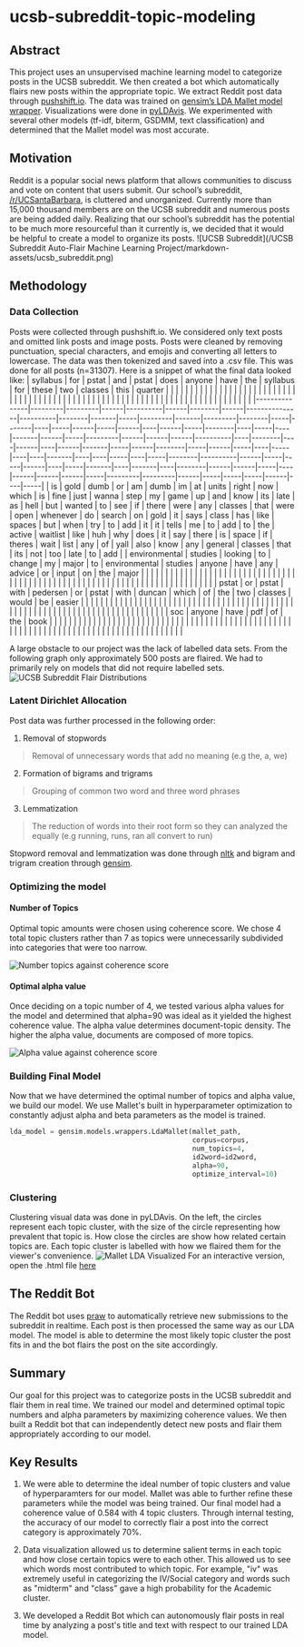 # ucsb-subreddit-topic-modeling

## **Abstract**
This project uses an unsupervised machine learning model to categorize posts in the UCSB subreddit. We then created a bot which automatically flairs new posts within the appropriate topic. We extract Reddit post data through [pushshift.io](https://pushshift.io/). The data was trained on [gensim’s LDA Mallet model wrapper](https://radimrehurek.com/gensim/models/wrappers/ldamallet.html). Visualizations were done in [pyLDAvis](https://pyldavis.readthedocs.io/en/latest/). We experimented with several other models (tf-idf, biterm, GSDMM, text classification) and determined that the Mallet model was most accurate. 

## **Motivation**
Reddit is a popular social news platform that allows communities to discuss and vote on content that users submit. Our school’s subreddit, [/r/UCSantaBarbara](https://www.reddit.com/r/UCSantaBarbara/), is cluttered and unorganized. Currently more than 15,000 thousand members are on the UCSB subreddit and numerous posts are being added daily. Realizing that our school’s subreddit has the potential to be much more resourceful than it currently is, we decided that it would be helpful to create a model to organize its posts. 
![UCSB Subreddit](/UCSB Subreddit Auto-Flair Machine Learning Project/markdown-assets/ucsb_subreddit.png)

## **Methodology**
### Data Collection
Posts were collected through pushshift.io. We considered only text posts and omitted link posts and image posts. Posts were cleaned by removing punctuation, special characters, and emojis and converting all letters to lowercase. The data was then tokenized and saved into a .csv file. This was done for all posts (n=31307). Here is a snippet of what the final data looked like:
| syllabus      | for     | pstat   | and  | pstat    | does | anyone | have | the           | syllabus | for    | these | two | classes | this  | quarter |        |     |       |    |     |      |     |      |    |      |     |        |    |     |    |       |      |     |         |      |      |      |          |    |        |    |      |    |      |       |     |      |        |     |      |     |    |     |    |    |       |    |    |     |    |     |        |          |      |     |     |      |    |     |       |    |       |    |        |      |      |     |    |      |      |      |     |         |         |      |     |     |     |      |    |     |
|---------------|---------|---------|------|----------|------|--------|------|---------------|----------|--------|-------|-----|---------|-------|---------|--------|-----|-------|----|-----|------|-----|------|----|------|-----|--------|----|-----|----|-------|------|-----|---------|------|------|------|----------|----|--------|----|------|----|------|-------|-----|------|--------|-----|------|-----|----|-----|----|----|-------|----|----|-----|----|-----|--------|----------|------|-----|-----|------|----|-----|-------|----|-------|----|--------|------|------|-----|----|------|------|------|-----|---------|---------|------|-----|-----|-----|------|----|-----|
| is            | gold    | dumb    | or   | am       | dumb | im     | at   | units         | right    | now    | which | is  | fine    | just  | wanna   | step   | my  | game  | up | and | know | its | late | as | hell | but | wanted | to | see | if | there | were | any | classes | that | were | open | whenever | do | search | on | gold | it | says | class | has | like | spaces | but | when | try | to | add | it | it | tells | me | to | add | to | the | active | waitlist | like | huh | why | does | it | say | there | is | space | if | theres | wait | list | any | of | yall | also | know | any | general | classes | that | its | not | too | late | to | add |
| environmental | studies | looking | to   | change   | my   | major  | to   | environmental | studies  | anyone | have  | any | advice  | or    | input   | on     | the | major |    |     |      |     |      |    |      |     |        |    |     |    |       |      |     |         |      |      |      |          |    |        |    |      |    |      |       |     |      |        |     |      |     |    |     |    |    |       |    |    |     |    |     |        |          |      |     |     |      |    |     |       |    |       |    |        |      |      |     |    |      |      |      |     |         |         |      |     |     |     |      |    |     |
| pstat         | or      | pstat   | with | pedersen | or   | pstat  | with | duncan        | which    | of     | the   | two | classes | would | be      | easier |     |       |    |     |      |     |      |    |      |     |        |    |     |    |       |      |     |         |      |      |      |          |    |        |    |      |    |      |       |     |      |        |     |      |     |    |     |    |    |       |    |    |     |    |     |        |          |      |     |     |      |    |     |       |    |       |    |        |      |      |     |    |      |      |      |     |         |         |      |     |     |     |      |    |     |
| soc           | anyone  | have    | pdf  | of       | the  | book   |      |               |          |        |       |     |         |       |         |        |     |       |    |     |      |     |      |    |      |     |        |    |     |    |       |      |     |         |      |      |      |          |    |        |    |      |    |      |       |     |      |        |     |      |     |    |     |    |    |       |    |    |     |    |     |        |          |      |     |     |      |    |     |       |    |       |    |        |      |      |     |    |      |      |      |     |         |         |      |     |     |     |      |    |     |

A large obstacle to our project was the lack of labelled data sets. From the following graph only approximately 500 posts are flaired. We had to primarily rely on models that did not require labelled sets.
![UCSB Subreddit Flair Distributions](/markdown-assets/flair_distributions.png)

### Latent Dirichlet Allocation
Post data was further processed in the following order:
1. Removal of stopwords 
  >Removal of unnecessary words that add no meaning (e.g the, a, we)
2. Formation of bigrams and trigrams 
  >Grouping of common two word and three word phrases
3. Lemmatization 
  >The reduction of words into their root form so they can analyzed the equally (e.g running, runs, ran all convert to run)

Stopword removal and lemmatization was done through [nltk](https://www.nltk.org) and bigram and trigram creation through [gensim](https://radimrehurek.com/gensim/models/phrases.html).

### Optimizing the model
#### Number of Topics
Optimal topic amounts were chosen using coherence score. We chose 4 total topic clusters rather than 7 as topics were unnecessarily subdivided into categories that were too narrow.

![Number topics against coherence score](/markdown-assets/topic_coherence.png)

#### Optimal alpha value
Once deciding on a topic number of 4, we tested various alpha values for the model and determined that alpha=90 was ideal as it yielded the highest coherence value. The alpha value determines document-topic density. The higher the alpha value, documents are composed of more topics. 

![Alpha value against coherence score](/markdown-assets/alpha_coherence.png)

### Building Final Model
Now that we have determined the optimal number of topics and alpha value, we build our model. We use Mallet's built in hyperparameter optimization to constantly adjust alpha and beta parameters as the model is trained.

```python
lda_model = gensim.models.wrappers.LdaMallet(mallet_path, 
                                             corpus=corpus, 
                                             num_topics=4, 
                                             id2word=id2word,
                                             alpha=90, 
                                             optimize_interval=10)
```

### Clustering
Clustering visual data was done in pyLDAvis. On the left, the circles represent each topic cluster, with the size of the circle representing how prevalent that topic is. How close the circles are show how related certain topics are. Each topic cluster is labelled with how we flaired them for the viewer's convenience.
![Mallet LDA Visualized](/markdown-assets/visualizedLDA4_optimized.png)
For an interactive version, open the .html file [here](https://github.com/sebastiannaibaho/r-UCSantaBarbara/blob/separate-function-branch/markdown-assets/visualizedLDA4_optimized.html)

## **The Reddit Bot**
The Reddit bot uses [praw](https://praw.readthedocs.io/en/latest/) to automatically retrieve new submissions to the subreddit in realtime. Each post is then processed the same way as our LDA model. The model is able to determine the most likely topic cluster the post fits in and the bot flairs the post on the site accordingly. 

## **Summary**
Our goal for this project was to categorize posts in the UCSB subreddit and flair them in real time. We trained our model and determined optimal topic numbers and alpha parameters by maximizing coherence values. We then built a Reddit bot that can independently detect new posts and flair them appropriately according to our model. 

## **Key Results**
1. We were able to determine the ideal number of topic clusters and value of hyperparamters for our model. Mallet was able to further refine these parameters while the model was being trained. Our final model had a coherence value of 0.584 with 4 topic clusters. Through internal testing, the accuracy of our model to correctly flair a post into the correct category is approximately 70%. 

2. Data visualization allowed us to determine salient terms in each topic and how close certain topics were to each other. This allowed us to see which words most contributed to which topic. For example, "iv" was extremely useful in categorizing the IV/Social category and words such as "midterm" and "class" gave a high probability for the Academic cluster.

3. We developed a Reddit Bot which can autonomously flair posts in real time by analyzing a post's title and text with respect to our trained LDA model.
